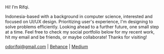 Hi! I’m Rifqi.

Indonesia-based with a background in computer science, interested and focused on UI/UX design. Prioritizing user's experience, I'm designing to solve problems efficiently. Looking ahead to a further future, one small step at a time. Feel free to check my social portfolio below for my recent work, hit my email and be friends, or maybe collaborate! Thanks for visiting!

odorifqi@gmail.com  |  <a href="https://www.behance.net/odorifqi" target="_blank">Behance<a/>  |  <a href="https://medium.com/@odorifqi" target="_blank">Medium<a/>

  
<!---
odorifqi/odorifqi is a ✨ special ✨ repository because its `README.md` (this file) appears on your GitHub profile.
You can click the Preview link to take a look at your changes.
--->
